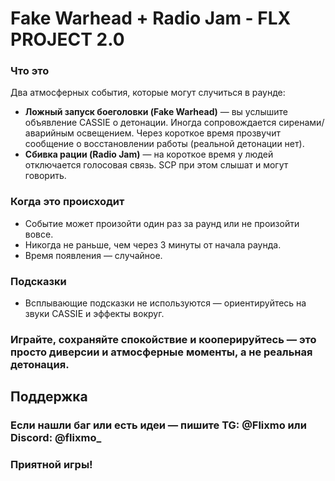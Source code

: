 # Fake Warhead + Radio Jam - FLX PROJECT 2.0

### Что это
Два атмосферных события, которые могут случиться в раунде:
- **Ложный запуск боеголовки (Fake Warhead)** — вы услышите объявление CASSIE о детонации. Иногда сопровождается сиренами/аварийным освещением. Через короткое время прозвучит сообщение о восстановлении работы (реальной детонации нет).
- **Сбивка рации (Radio Jam)** — на короткое время у людей отключается голосовая связь. SCP при этом слышат и могут говорить.

### Когда это происходит
- Событие может произойти один раз за раунд или не произойти вовсе.
- Никогда не раньше, чем через 3 минуты от начала раунда.
- Время появления — случайное.

### Подсказки
- Всплывающие подсказки не используются — ориентируйтесь на звуки CASSIE и эффекты вокруг.

### Играйте, сохраняйте спокойствие и кооперируйтесь — это просто диверсии и атмосферные моменты, а не реальная детонация.

## Поддержка
### Если нашли баг или есть идеи — пишите TG: @Flixmo или Discord: @flixmo_
### Приятной игры!
